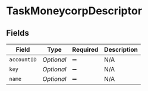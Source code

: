 # TaskMoneycorpDescriptor


## Fields

| Field              | Type               | Required           | Description        |
| ------------------ | ------------------ | ------------------ | ------------------ |
| `accountID`        | *Optional<String>* | :heavy_minus_sign: | N/A                |
| `key`              | *Optional<String>* | :heavy_minus_sign: | N/A                |
| `name`             | *Optional<String>* | :heavy_minus_sign: | N/A                |